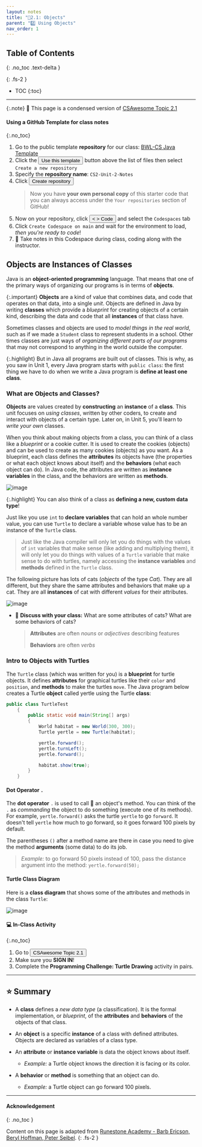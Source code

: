 ```yaml
---
layout: notes
title: "📓2.1: Objects" 
parent: "2️⃣ Using Objects"
nav_order: 1
---
```


## Table of Contents
{: .no_toc .text-delta }

{: .fs-2 }
- TOC
{:toc}

---

{:.note}
📖 This page is a condensed version of [CSAwesome Topic 2.1](https://runestone.academy/ns/books/published/csawesome/Unit2-Using-Objects/topic-2-1-objects-intro-turtles.html?mode=browsing) 

#### Using a GitHub Template for class notes
{:.no_toc}

<div class="setup" markdown="block">

1. Go to the public template **repository** for our class: [BWL-CS Java Template](https://github.com/BWL-CS/java-template)
2. Click the <button type="button" name="button" class="btn btn-green">Use this template</button> button above the list of files then select `Create a new repository`
3. Specify the **repository name**: `CS2-Unit-2-Notes`
4. Click <button type="button" name="button" class="btn btn-green">Create repository</button>
    > Now you have **your own personal copy** of this starter code that you can always access under the `Your repositories` section of GitHub! 
5. Now on your repository, click <button type="button" name="button" class="btn btn-green"> < > Code </button> and select the `Codespaces` tab
6. Click `Create Codespace on main` and wait for the environment to load, _then you're ready to code_!
7. 📝 Take notes in this Codespace during class, coding along with the instructor.

</div>


## Objects are Instances of Classes

Java is an **object-oriented programming** language. That means that one of the primary ways of organizing our programs is in terms of **objects**. 

{:.important}
**Objects** are a kind of value that combines data, and code that operates on that data, into a single _unit_. Objects are defined in Java by writing **classes** which provide a _blueprint_ for creating objects of a certain kind, describing the data and code that all **instances** of that class have.

Sometimes classes and objects are used to _model things in the real world_, such as if we made a ``Student`` class to represent students in a school. Other times classes are just ways of _organizing different parts of our programs_ that may not correspond to anything in the world outside the computer.

{:.highlight} 
But in Java all programs are built out of classes. This is why, as you saw in Unit 1, every Java program starts with ``public class``: the first thing we have to do when we write a Java program is **define at least one class**.

### What are Objects and Classes?

**Objects** are values created by **constructing** an **instance** of a **class**. This unit focuses on _using classes_, written by other coders, to create and interact with objects of a certain type. Later on, in Unit 5, you'll learn to _write your own_ classes.

When you think about making objects from a class, you can think of a class like a _blueprint_ or a cookie cutter. It is used to create the cookies (objects) and can be used to create as many cookies (objects) as you want. As a blueprint, each class defines the **attributes** its objects have (the properties or what each object knows about itself) and the **behaviors** (what each object can do). In Java code, the attributes are written as **instance variables** in the class, and the behaviors are written as **methods**.

![image](figures/cookieCutterLabelled.png)

{:.highlight}
You can also think of a class as **defining a new, custom data type**! 

Just like you use ``int`` to **declare variables** that can hold an whole number value, you can use ``Turtle`` to declare a variable whose value has to be an instance of the ``Turtle`` class.

> Just like the Java compiler will only let you do things with the values of ``int`` variables that make sense (like adding and multiplying them), it will only let you do things with values of a ``Turtle`` variable that make sense to do with turtles, namely accessing the **instance variables** and **methods** defined in the ``Turtle`` class.

The following picture has lots of cats (_objects_ of the type _Cat_). They are all different, but they share the same attributes and behaviors that make up a cat. They are all **instances** of cat with different _values_ for their attributes.

![image](figures/catsLabelled.png)

<div class="task" markdown="block">

* 💬 **Discuss with your class:** What are some attributes of cats? What are some behaviors of cats?
    > **Attributes** are often _nouns_ or _adjectives_ describing features
    >
    > **Behaviors** are often _verbs_

</div>

### Intro to Objects with Turtles

The `Turtle` class (which was written for you) is a **blueprint** for turtle objects. It defines **attributes** for graphical turtles like their `color` and `position`, and **methods** to make the turtles `move`. The Java program below creates a Turtle **object** called yertle using the Turtle **class**: 

```java
public class TurtleTest
    {
        public static void main(String[] args)
        {
            World habitat = new World(300, 300);
            Turtle yertle = new Turtle(habitat);

            yertle.forward();
            yertle.turnLeft();
            yertle.forward();

            habitat.show(true);
        }
    }
```

#### Dot Operator `.`

The **dot operator** `.` is used to call 📣 an object's method. You can think of the `.` as _commanding_ the object to do something (execute one of its methods). For example, ``yertle.forward()`` asks the turtle ``yertle`` to go ``forward``. It doesn't tell ``yertle`` how much to go forward, so it goes forward 100 pixels by default. 

The parentheses ``()`` after a method name are there in case you need to give the method **arguments** (some data) to do its job.

> _Example:_ to go forward 50 pixels instead of 100, pass the distance argument into the method: ``yertle.forward(50);`` 

#### Turtle Class Diagram

Here is a **class diagram** that shows some of the attributes and methods in the class ``Turtle``:

![image](figures/turtleUMLClassDiagram.png)

#### 💻 In-Class Activity
{:.no_toc}

<div class="task" markdown="block">

1. Go to <a href="https://runestone.academy/ns/books/published/csawesome/Unit2-Using-Objects/topic-2-1-objects-intro-turtles.html?mode=browsing"><button type="button" name="button" class="btn">CSAwesome Topic 2.1</button></a> 
2. Make sure you **SIGN IN**!
3. Complete the **Programming Challenge: Turtle Drawing** activity in pairs.

</div>


---

## ⭐️ Summary

- A **class** defines a _new data type_ (a classification). It is the formal implementation, or _blueprint_, of the **attributes** and **behaviors** of the objects of that class.

- An **object** is a specific **instance** of a class with defined attributes. Objects are declared as variables of a class type.

- An **attribute** or **instance variable** is data the object knows about itself.
    - _Example:_ a Turtle object knows the direction it is facing or its color.

- A **behavior** or **method** is something that an object can do.
    - _Example:_ a Turtle object can go forward 100 pixels.

---

#### Acknowledgement
{: .no_toc }

Content on this page is adapted from [Runestone Academy - Barb Ericson, Beryl Hoffman, Peter Seibel](https://runestone.academy/ns/books/published/csawesome/index.html?mode=browsing).
{: .fs-2 }
